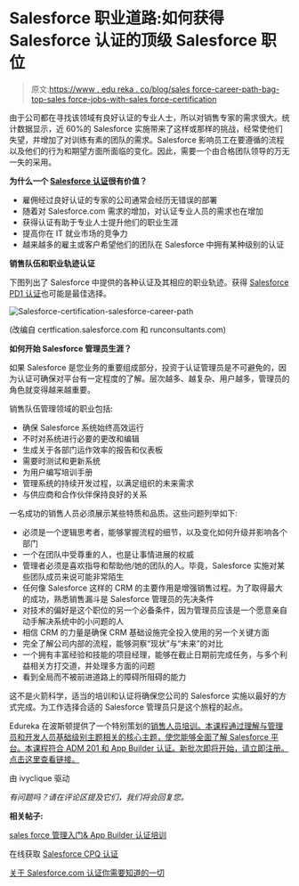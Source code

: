 # Salesforce 职业道路:如何获得 Salesforce 认证的顶级 Salesforce 职位

> 原文:[https://www . edu reka . co/blog/sales force-career-path-bag-top-sales force-jobs-with-sales force-certification](https://www.edureka.co/blog/salesforce-career-path-bag-top-salesforce-jobs-with-salesforce-certification)

由于公司都在寻找该领域有良好认证的专业人士，所以对销售专家的需求很大。统计数据显示，近 60%的 Salesforce 实施带来了这样或那样的挑战，经常使他们失望，并增加了对训练有素的团队的需求。Salesforce 影响员工在要遵循的流程以及他们的行为和期望方面所面临的变化。因此，需要一个由合格团队领导的万无一失的采用。

**为什么一个 [Salesforce 认证](https://www.edureka.co/salesforce-administrator-and-developer-training)很有价值？**

*   雇佣经过良好认证的专家的公司通常会经历无错误的部署
*   随着对 Salesforce.com 需求的增加，对认证专业人员的需求也在增加
*   获得认证有助于专业人士提升他们的职业生涯
*   提高你在 IT 就业市场的竞争力
*   越来越多的雇主或客户希望他们的团队在 Salesforce 中拥有某种级别的认证

**销售队伍和职业轨迹认证**

下图列出了 Salesforce 中提供的各种认证及其相应的职业轨迹。获得 [Salesforce PD1 认证](https://www.edureka.co/salesforce-platform-developer-1-certification-training)也可能是最佳选择。

![Salesforce-certification-salesforce-career-path](../Images/4d632bd7323f75eb17911df856a91058.png)

(改编自 certfication.salesforce.com 和 runconsultants.com)

**如何开始 Salesforce 管理员生涯？**

如果 Salesforce 是您业务的重要组成部分，投资于认证管理员是不可避免的，因为认证可确保对平台有一定程度的了解。层次越多、越复杂、用户越多，管理员的角色就变得越来越重要。

销售队伍管理领域的职业包括:

*   确保 Salesforce 系统始终高效运行
*   不时对系统进行必要的更改和编辑
*   生成关于各部门运作效率的报告和仪表板
*   需要时测试和更新系统
*   为用户编写培训手册
*   管理系统的持续开发过程，以满足组织的未来需求
*   与供应商和合作伙伴保持良好的关系

一名成功的销售人员必须展示某些特质和品质。这些问题列举如下:

*   必须是一个逻辑思考者，能够掌握流程的细节，以及变化如何升级并影响各个部门
*   一个在团队中受尊重的人，也是让事情进展的权威
*   管理者必须是喜欢指导和帮助他/她的团队的人。毕竟，Salesforce 实施对某些团队成员来说可能非常陌生
*   任何像 Salesforce 这样的 CRM 的主要作用是增强销售过程。为了取得最大的成功，熟悉销售漏斗是 Salesforce 管理员的先决条件
*   对技术的偏好是这个职位的另一个必备条件，因为管理员应该是一个愿意亲自动手解决系统中的小问题的人
*   相信 CRM 的力量是确保 CRM 基础设施完全投入使用的另一个关键方面
*   完全了解公司内部的流程，能够洞察“现状”与“未来”的对比
*   一个拥有丰富经验和技能的项目经理，能够在截止日期前完成任务，与多个利益相关方打交道，并处理多方面的问题
*   看到全局而不被前进道路上的障碍所阻碍的能力

这不是火箭科学，适当的培训和认证将确保您公司的 Salesforce 实施以最好的方式完成。为工作选择合适的 Salesforce 管理员只是这个旅程的起点。

Edureka 在波斯顿提供了一个特别策划的[销售人员培训。本课程通过理解与管理员和开发人员基础级别主题相关的核心主题，使您能够全面了解 Salesforce 平台。本课程符合 ADM 201 和 App Builder 认证。新批次即将开始，请立即注册。点击这里查看链接。](https://www.edureka.co/salesforce-administrator-and-developer-training-boston)

由 ivyclique 驱动

*有问题吗？请在评论区提及它们，我们将会回复您。*

**相关帖子:**

[sales force 管理入门& App Builder 认证培训](https://www.edureka.co/salesforce-administrator-and-developer-training "Get started with Salesforce ADM 201 & DEV 401 Certification Training")

在线获取 [Salesforce CPQ 认证](https://www.edureka.co/masters-program/salesforce-architect-certification-course)

[关于 Salesforce.com 认证你需要知道的一切](https://www.edureka.co/blog/everything-you-need-to-know-about-salesforce-certification "Everything you need to know about Salesforce.com certification")